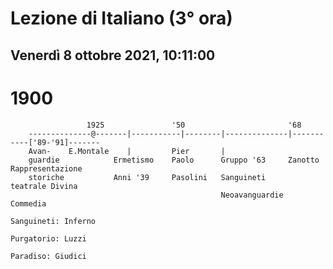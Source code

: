 # Lezione di Italiano (3° ora) 
## Venerdì 8 ottobre 2021, 10:11:00

# 1900

		             1925               '50                       '68         
		--------------@-------|-----------|--------|--------------|-----------['89-'91]-------
		Avan-    E.Montale    |         Pier       |
		guardie            Ermetismo    Paolo      Gruppo '63     Zanotto           Rappresentazione
		storiche           Anni '39     Pasolini   Sanguineti           teatrale Divina
		                                           Neoavanguardie       Commedia
		                                                                  Sanguineti: Inferno
		                                                                  Purgatorio: Luzzi
		                                                                  Paradiso: Giudici
<!--stackedit_data:
eyJoaXN0b3J5IjpbLTE1NjU0NTYzMDRdfQ==
-->